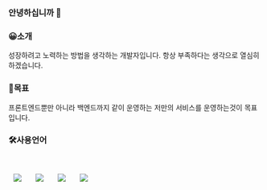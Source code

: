 ### 안녕하십니까 👋

<h3>😀소개</h3>
성장하려고 노력하는 방법을 생각하는 개발자입니다. 항상 부족하다는 생각으로 열심히 하겠습니다.
<h3>🤗목표</h3>
프론트엔드뿐만 아니라 백엔드까지 같이 운영하는 저만의 서비스를 운영하는것이 목표입니다. 

<h3>🛠사용언어</h3>
<br/><br/>
<img src="https://img.shields.io/badge/MySQL-4479A1?style=flat-square&logo=MySQL&logoColor=white" style="height : auto; margin-left : 10px; margin-right : 10px;"/></a>&nbsp;
<img src="https://img.shields.io/badge/HTML5-E34F26?style=flat-square&logo=HTML5&logoColor=white" style="height : auto; margin-left : 10px; margin-right : 10px;"/></a>&nbsp;
<img src="https://img.shields.io/badge/CSS3-1572B6?style=flat-square&logo=CSS3&logoColor=white" style="height : auto; margin-left : 10px; margin-right : 10px;"/></a>&nbsp;
<img src="https://img.shields.io/badge/JavaScript-F7DF1E?style=flat-square&logo=JavaScript&logoColor=white" style="height : auto; margin-left : 10px; margin-right : 10px;"/></a>&nbsp;

<!--
**jun01270/jun01270** is a ✨ _special_ ✨ repository because its `README.md` (this file) appears on your GitHub profile.

Here are some ideas to get you started:

- 🔭 I’m currently working on ...
- 🌱 I’m currently learning ...
- 👯 I’m looking to collaborate on ...
- 🤔 I’m looking for help with ...
- 💬 Ask me about ...
- 📫 How to reach me: ...
- 😄 Pronouns: ...
- ⚡ Fun fact: ...
-->

